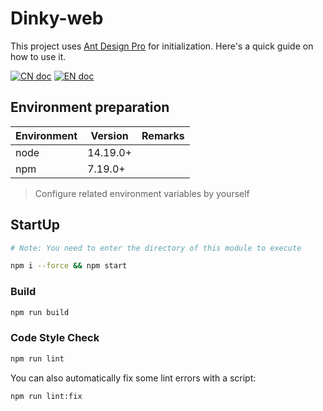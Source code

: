 # Dinky-web

This project uses [Ant Design Pro](https://pro.ant.design) for initialization. Here's a quick guide on how to use it.

[![CN doc](https://img.shields.io/badge/文档-中文版-blue.svg)](README_zh_CN.md)
[![EN doc](https://img.shields.io/badge/document-English-blue.svg)](README.md)


## Environment preparation


| Environment | Version  | Remarks |
| ----------- | -------- | ------- |
| node        | 14.19.0+ |         |
| npm         | 7.19.0+  |         |

> Configure related environment variables by yourself

## StartUp

```bash
# Note: You need to enter the directory of this module to execute

npm i --force && npm start
```

### Build

```bash
npm run build
```

### Code Style Check

```bash
npm run lint
```

You can also automatically fix some lint errors with a script:

```bash
npm run lint:fix
```
